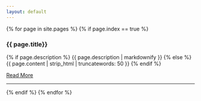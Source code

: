 ```yaml
---
layout: default
---
```

<!-- Articles -->
{% for page in site.pages %}
{% if page.index == true %}
<h3>{{ page.title}}</h3>
<!--p><span class="glyphicon glyphicon-time"></span>{{ page.date | date: "%b %Y" }}</p-->
<p>
{% if page.description %}
{{ page.description | markdownify }}
{% else %}
{{ page.content | strip_html | truncatewords: 50 }}
{% endif %}
</p>
<a class="btn btn-primary" href="{{ page.url }}">Read More <span class="glyphicon glyphicon-chevron-right"></span></a>
<hr>
{% endif %}
{% endfor %}
